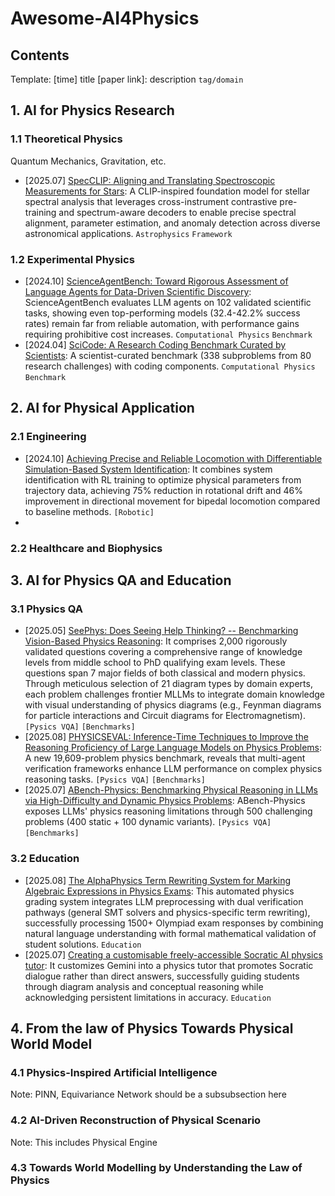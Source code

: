 # Awesome-AI4Physics
## Contents

 Template: [time] title [paper link]: description `tag/domain` 

## 1. AI for Physics Research

### 1.1 Theoretical Physics

Quantum Mechanics, Gravitation, etc.
- [2025.07] [SpecCLIP: Aligning and Translating Spectroscopic Measurements for Stars](https://arxiv.org/pdf/2507.01939): A CLIP-inspired foundation model for stellar spectral analysis that leverages cross-instrument contrastive pre-training and spectrum-aware decoders to enable precise spectral alignment, parameter estimation, and anomaly detection across diverse astronomical applications. `Astrophysics` `Framework`

### 1.2 Experimental Physics
- [2024.10] [ScienceAgentBench: Toward Rigorous Assessment of Language Agents for Data-Driven Scientific Discovery](https://arxiv.org/pdf/2410.05080): ScienceAgentBench evaluates LLM agents on 102 validated scientific tasks, showing even top-performing models (32.4-42.2% success rates) remain far from reliable automation, with performance gains requiring prohibitive cost increases. `Computational Physics` `Benchmark`
- [2024.04] [SciCode: A Research Coding Benchmark Curated by Scientists](https://arxiv.org/abs/2407.13168): A scientist-curated benchmark (338 subproblems from 80 research challenges) with coding components. `Computational Physics` `Benchmark`

## 2. AI for Physical Application

### 2.1 Engineering
- [2024.10] [Achieving Precise and Reliable Locomotion with Differentiable Simulation-Based System Identification](https://arxiv.org/html/2508.04696v1): It combines system identification with RL training to optimize physical parameters from trajectory data, achieving 75% reduction in rotational drift and 46% improvement in directional movement for bipedal locomotion compared to baseline methods. `[Robotic]`
- 
### 2.2 Healthcare and Biophysics


## 3. AI for Physics QA and Education
### 3.1 Physics QA
- [2025.05] [SeePhys: Does Seeing Help Thinking? -- Benchmarking Vision-Based Physics Reasoning](https://arxiv.org/abs/2505.19099): It comprises 2,000 rigorously validated questions covering a comprehensive range of knowledge levels from middle school to PhD qualifying exam levels. These questions span 7 major fields of both classical and modern physics. Through meticulous selection of 21 diagram types by domain experts, each problem challenges frontier MLLMs to integrate domain knowledge with visual understanding of physics diagrams (e.g., Feynman diagrams for particle interactions and Circuit diagrams for Electromagnetism). `[Pysics VQA]` `[Benchmarks]`
- [2025.08] [PHYSICSEVAL: Inference-Time Techniques to Improve the Reasoning Proficiency of Large Language Models on Physics Problems](https://arxiv.org/pdf/2508.00079): A new 19,609-problem physics benchmark, reveals that multi-agent verification frameworks enhance LLM performance on complex physics reasoning tasks.  `[Pysics VQA]` `[Benchmarks]`
- [2025.07] [ABench-Physics: Benchmarking Physical Reasoning in LLMs via High-Difficulty and Dynamic Physics Problems](https://arxiv.org/pdf/2507.04766): ABench-Physics exposes LLMs' physics reasoning limitations through 500 challenging problems (400 static + 100 dynamic variants).  `[Pysics VQA]` `[Benchmarks]`


### 3.2 Education
- [2025.08] [The AlphaPhysics Term Rewriting System for Marking Algebraic Expressions in Physics Exams](https://arxiv.org/pdf/2507.18337): This automated physics grading system integrates LLM preprocessing with dual verification pathways (general SMT solvers and physics-specific term rewriting), successfully processing 1500+ Olympiad exam responses by combining natural language understanding with formal mathematical validation of student solutions. `Education` 
- [2025.07] [Creating a customisable freely-accessible Socratic AI physics tutor](https://arxiv.org/pdf/2507.05795): It customizes Gemini into a physics tutor that promotes Socratic dialogue rather than direct answers, successfully guiding students through diagram analysis and conceptual reasoning while acknowledging persistent limitations in accuracy.
 `Education` 

## 4. From the law of Physics Towards Physical World Model

### 4.1 Physics-Inspired Artificial Intelligence

Note: PINN, Equivariance Network should be a subsubsection here


### 4.2 AI-Driven Reconstruction of Physical Scenario

Note: This includes Physical Engine


### 4.3 Towards World Modelling by Understanding the Law of Physics
